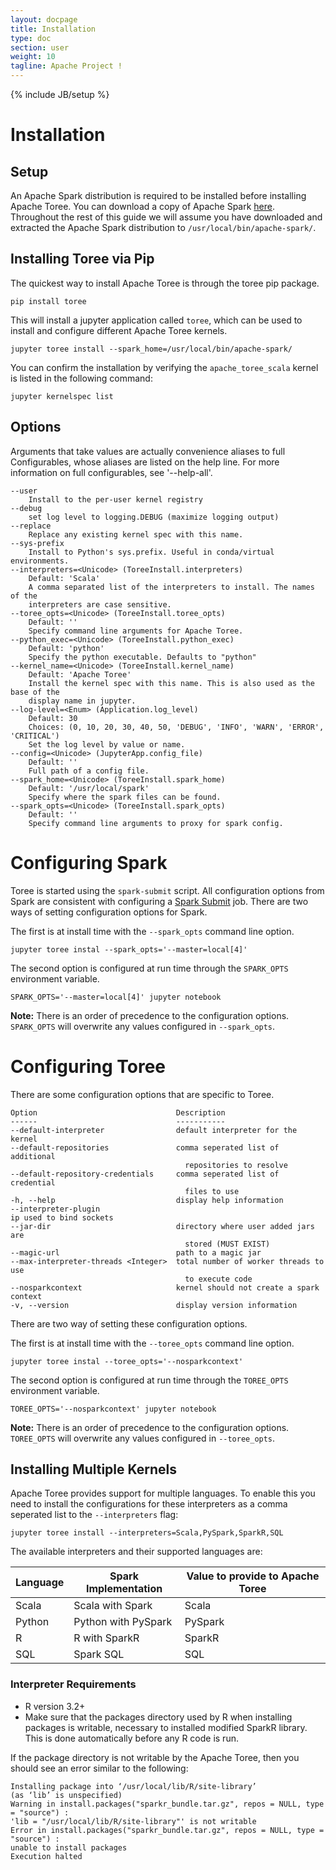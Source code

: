 ```yaml
---
layout: docpage
title: Installation
type: doc
section: user
weight: 10
tagline: Apache Project !
---
```


{% include JB/setup %}

# Installation

## Setup 

An Apache Spark distribution is required to be installed before installing Apache Toree. You can download a copy of Apache Spark [here](http://spark.apache.org/downloads.html). Throughout the rest of this guide we will assume you have downloaded and extracted the Apache Spark distribution to `/usr/local/bin/apache-spark/`.

## Installing Toree via Pip

The quickest way to install Apache Toree is through the toree pip package. 

```
pip install toree
```

This will install a jupyter application called `toree`, which can be used to install and configure different Apache Toree kernels.

```
jupyter toree install --spark_home=/usr/local/bin/apache-spark/
```

You can confirm the installation by verifying the `apache_toree_scala` kernel is listed in the following command:

```
jupyter kernelspec list
```

## Options
Arguments that take values are actually convenience aliases to full
Configurables, whose aliases are listed on the help line. For more information
on full configurables, see '--help-all'.

```
--user
    Install to the per-user kernel registry
--debug
    set log level to logging.DEBUG (maximize logging output)
--replace
    Replace any existing kernel spec with this name.
--sys-prefix
    Install to Python's sys.prefix. Useful in conda/virtual environments.
--interpreters=<Unicode> (ToreeInstall.interpreters)
    Default: 'Scala'
    A comma separated list of the interpreters to install. The names of the
    interpreters are case sensitive.
--toree_opts=<Unicode> (ToreeInstall.toree_opts)
    Default: ''
    Specify command line arguments for Apache Toree.
--python_exec=<Unicode> (ToreeInstall.python_exec)
    Default: 'python'
    Specify the python executable. Defaults to "python"
--kernel_name=<Unicode> (ToreeInstall.kernel_name)
    Default: 'Apache Toree'
    Install the kernel spec with this name. This is also used as the base of the
    display name in jupyter.
--log-level=<Enum> (Application.log_level)
    Default: 30
    Choices: (0, 10, 20, 30, 40, 50, 'DEBUG', 'INFO', 'WARN', 'ERROR', 'CRITICAL')
    Set the log level by value or name.
--config=<Unicode> (JupyterApp.config_file)
    Default: ''
    Full path of a config file.
--spark_home=<Unicode> (ToreeInstall.spark_home)
    Default: '/usr/local/spark'
    Specify where the spark files can be found.
--spark_opts=<Unicode> (ToreeInstall.spark_opts)
    Default: ''
    Specify command line arguments to proxy for spark config.
```

# Configuring Spark

Toree is started using the `spark-submit` script. All configuration options from Spark are consistent with configuring
a [Spark Submit](http://spark.apache.org/docs/latest/submitting-applications.html) job. There are two ways of 
setting configuration options for Spark. 

The first is at install time with the `--spark_opts` command line option.

```
jupyter toree instal --spark_opts='--master=local[4]'
```

The second option is configured at run time through the `SPARK_OPTS` environment variable.

```
SPARK_OPTS='--master=local[4]' jupyter notebook 
```

__Note:__ There is an order of precedence to the configuration options. `SPARK_OPTS` will overwrite any values configured in `--spark_opts`.


# Configuring Toree

There are some configuration options that are specific to Toree. 

```
Option                               Description                          
------                               -----------                                     
--default-interpreter                default interpreter for the kernel   
--default-repositories               comma seperated list of additional   
                                       repositories to resolve            
--default-repository-credentials     comma seperated list of credential   
                                       files to use                       
-h, --help                           display help information                      
--interpreter-plugin                                                                                       ip used to bind sockets              
--jar-dir                            directory where user added jars are  
                                       stored (MUST EXIST)                
--magic-url                          path to a magic jar                  
--max-interpreter-threads <Integer>  total number of worker threads to use
                                       to execute code                    
--nosparkcontext                     kernel should not create a spark context                                         
-v, --version                        display version information 
```

There are two way of setting these configuration options. 

The first is at install time with the `--toree_opts` command line option.

```
jupyter toree instal --toree_opts='--nosparkcontext'
```

The second option is configured at run time through the `TOREE_OPTS` environment variable.

```
TOREE_OPTS='--nosparkcontext' jupyter notebook 
```

__Note:__ There is an order of precedence to the configuration options. `TOREE_OPTS` will overwrite any values configured in `--toree_opts`.


## Installing Multiple Kernels

Apache Toree provides support for multiple languages. To enable this you need to install the configurations for these
interpreters as a comma seperated list to the `--interpreters` flag:

```
jupyter toree install --interpreters=Scala,PySpark,SparkR,SQL
```

The available interpreters and their supported languages are:

| Language | Spark Implementation | Value to provide to Apache Toree |
|----------|----------------------|----------------------------------|
| Scala    | Scala with Spark     | Scala                            |
| Python   | Python with PySpark  | PySpark                          |
| R        | R with SparkR        | SparkR                           |
| SQL      | Spark SQL            | SQL                              |

### Interpreter Requirements
* R version 3.2+ 
* Make sure that the packages directory used by R when installing packages is writable, necessary to installed modified SparkR library. This is done automatically before any R code is run. 

If the package directory is not writable by the Apache Toree, then you should see an error similar to the following:

```
Installing package into ‘/usr/local/lib/R/site-library’
(as ‘lib’ is unspecified)
Warning in install.packages("sparkr_bundle.tar.gz", repos = NULL, type = "source") :
'lib = "/usr/local/lib/R/site-library"' is not writable
Error in install.packages("sparkr_bundle.tar.gz", repos = NULL, type = "source") :
unable to install packages
Execution halted
```

